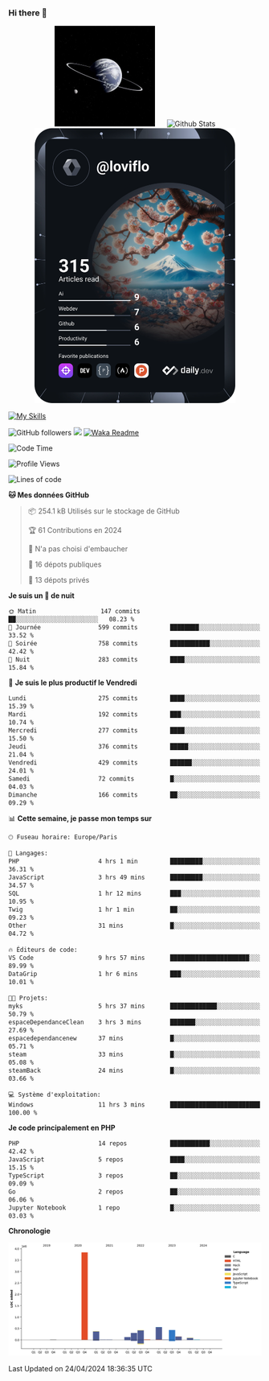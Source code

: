 ### Hi there 👋

<p align="center">
  <img src="https://github.com/Loviflo/Loviflo/blob/main/img/portrait.jpg" alt="Loviflo" height="200" style="margin-right: 20px"/>
  <img src="https://github-readme-stats.vercel.app/api?username=Loviflo&show_icons=true&theme=graywhite" alt="Github Stats" />
  <a href="https://app.daily.dev/loviflo"><img src="https://github.com/loviflo/loviflo/blob/main/devcard.svg" width="400" alt="Loviflo's Dev Card"/></a>
</p>

[![My Skills](https://skillicons.dev/icons?i=php,laravel,symfony,dotnet,cs,nodejs,mysql,postgres,js,ts,html,css,sass,angular,react,electron,docker,webpack,vscode,figma,git,github,gitlab,nginx,postman&perline=5)](https://skillicons.dev)

![GitHub followers](https://img.shields.io/github/followers/Loviflo?label=Follow&style=social)
![](https://visitor-badge.glitch.me/badge?page_id=Loviflo.Loviflo)
[![Waka Readme](https://github.com/Loviflo/Loviflo/actions/workflows/update-stats.yml/badge.svg)](https://github.com/Loviflo/Loviflo/actions/workflows/update-stats.yml)

<!--START_SECTION:waka-->
![Code Time](http://img.shields.io/badge/Code%20Time-2%2C033%20hrs%2022%20mins-blue)

![Profile Views](http://img.shields.io/badge/Vues%20du%20profil-0-blue)

![Lines of code](https://img.shields.io/badge/Depuis%20Hello%20World%2C%20j%27ai%20%C3%A9crit-6.3%20million%20Lignes%20de%20code-blue)

**🐱 Mes données GitHub** 

> 📦 254.1 kB Utilisés sur le stockage de GitHub 
 > 
> 🏆 61 Contributions en 2024
 > 
> 🚫 N'a pas choisi d'embaucher
 > 
> 📜 16 dépots publiques 
 > 
> 🔑 13 dépots privés 
 > 
**Je suis un 🦉 de nuit** 

```text
🌞 Matin                  147 commits         ██░░░░░░░░░░░░░░░░░░░░░░░   08.23 % 
🌆 Journée                599 commits         ████████░░░░░░░░░░░░░░░░░   33.52 % 
🌃 Soirée                 758 commits         ███████████░░░░░░░░░░░░░░   42.42 % 
🌙 Nuit                   283 commits         ████░░░░░░░░░░░░░░░░░░░░░   15.84 % 
```
📅 **Je suis le plus productif le Vendredi** 

```text
Lundi                    275 commits         ████░░░░░░░░░░░░░░░░░░░░░   15.39 % 
Mardi                    192 commits         ███░░░░░░░░░░░░░░░░░░░░░░   10.74 % 
Mercredi                 277 commits         ████░░░░░░░░░░░░░░░░░░░░░   15.50 % 
Jeudi                    376 commits         █████░░░░░░░░░░░░░░░░░░░░   21.04 % 
Vendredi                 429 commits         ██████░░░░░░░░░░░░░░░░░░░   24.01 % 
Samedi                   72 commits          █░░░░░░░░░░░░░░░░░░░░░░░░   04.03 % 
Dimanche                 166 commits         ██░░░░░░░░░░░░░░░░░░░░░░░   09.29 % 
```


📊 **Cette semaine, je passe mon temps sur** 

```text
🕑︎ Fuseau horaire: Europe/Paris

💬 Langages: 
PHP                      4 hrs 1 min         █████████░░░░░░░░░░░░░░░░   36.31 % 
JavaScript               3 hrs 49 mins       █████████░░░░░░░░░░░░░░░░   34.57 % 
SQL                      1 hr 12 mins        ███░░░░░░░░░░░░░░░░░░░░░░   10.95 % 
Twig                     1 hr 1 min          ██░░░░░░░░░░░░░░░░░░░░░░░   09.23 % 
Other                    31 mins             █░░░░░░░░░░░░░░░░░░░░░░░░   04.72 % 

🔥 Éditeurs de code: 
VS Code                  9 hrs 57 mins       ██████████████████████░░░   89.99 % 
DataGrip                 1 hr 6 mins         ███░░░░░░░░░░░░░░░░░░░░░░   10.01 % 

🐱‍💻 Projets: 
myks                     5 hrs 37 mins       █████████████░░░░░░░░░░░░   50.79 % 
espaceDependanceClean    3 hrs 3 mins        ███████░░░░░░░░░░░░░░░░░░   27.69 % 
espacedependancenew      37 mins             █░░░░░░░░░░░░░░░░░░░░░░░░   05.71 % 
steam                    33 mins             █░░░░░░░░░░░░░░░░░░░░░░░░   05.08 % 
steamBack                24 mins             █░░░░░░░░░░░░░░░░░░░░░░░░   03.66 % 

💻 Système d'exploitation: 
Windows                  11 hrs 3 mins       █████████████████████████   100.00 % 
```

**Je code principalement en PHP** 

```text
PHP                      14 repos            ███████████░░░░░░░░░░░░░░   42.42 % 
JavaScript               5 repos             ████░░░░░░░░░░░░░░░░░░░░░   15.15 % 
TypeScript               3 repos             ██░░░░░░░░░░░░░░░░░░░░░░░   09.09 % 
Go                       2 repos             ██░░░░░░░░░░░░░░░░░░░░░░░   06.06 % 
Jupyter Notebook         1 repo              █░░░░░░░░░░░░░░░░░░░░░░░░   03.03 % 
```



**Chronologie**

![Lines of Code chart](https://raw.githubusercontent.com/Loviflo/Loviflo/main/assets/bar_graph.png)


 Last Updated on 24/04/2024 18:36:35 UTC
<!--END_SECTION:waka-->
